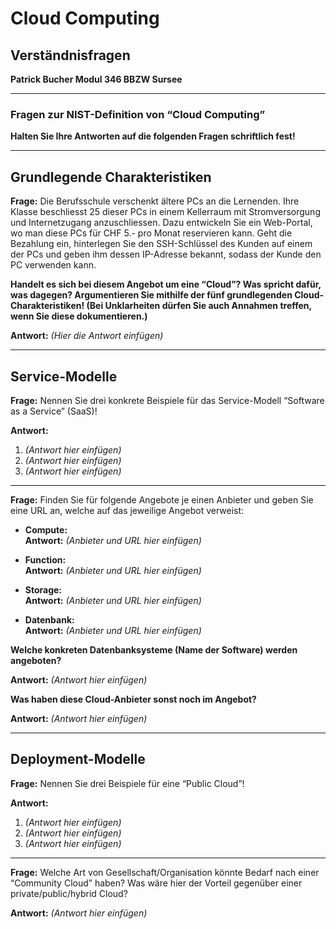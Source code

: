 # Cloud Computing

## Verständnisfragen
**Patrick Bucher Modul 346 BBZW Sursee**

---

### Fragen zur NIST-Definition von “Cloud Computing”

**Halten Sie Ihre Antworten auf die folgenden Fragen schriftlich fest!**

---

## Grundlegende Charakteristiken

**Frage:**
Die Berufsschule verschenkt ältere PCs an die Lernenden. Ihre Klasse beschliesst 25 dieser PCs in einem Kellerraum mit Stromversorgung und Internetzugang anzuschliessen. Dazu entwickeln Sie ein Web-Portal, wo man diese PCs für CHF 5.- pro Monat reservieren kann. Geht die Bezahlung ein, hinterlegen Sie den SSH-Schlüssel des Kunden auf einem der PCs und geben ihm dessen IP-Adresse bekannt, sodass der Kunde den PC verwenden kann.

**Handelt es sich bei diesem Angebot um eine “Cloud”? Was spricht dafür, was dagegen? Argumentieren Sie mithilfe der fünf grundlegenden Cloud-Charakteristiken! (Bei Unklarheiten dürfen Sie auch Annahmen treffen, wenn Sie diese dokumentieren.)**

**Antwort:**
*(Hier die Antwort einfügen)*

---

## Service-Modelle

**Frage:**
Nennen Sie drei konkrete Beispiele für das Service-Modell “Software as a Service” (SaaS)!

**Antwort:**
1. *(Antwort hier einfügen)*
2. *(Antwort hier einfügen)*
3. *(Antwort hier einfügen)*

---

**Frage:**
Finden Sie für folgende Angebote je einen Anbieter und geben Sie eine URL an, welche auf das jeweilige Angebot verweist:

- **Compute:**  
  **Antwort:** *(Anbieter und URL hier einfügen)*

- **Function:**  
  **Antwort:** *(Anbieter und URL hier einfügen)*

- **Storage:**  
  **Antwort:** *(Anbieter und URL hier einfügen)*

- **Datenbank:**  
  **Antwort:** *(Anbieter und URL hier einfügen)*

**Welche konkreten Datenbanksysteme (Name der Software) werden angeboten?**

**Antwort:**
*(Antwort hier einfügen)*

**Was haben diese Cloud-Anbieter sonst noch im Angebot?**

**Antwort:**
*(Antwort hier einfügen)*

---

## Deployment-Modelle

**Frage:**
Nennen Sie drei Beispiele für eine “Public Cloud”!

**Antwort:**
1. *(Antwort hier einfügen)*
2. *(Antwort hier einfügen)*
3. *(Antwort hier einfügen)*

---

**Frage:**
Welche Art von Gesellschaft/Organisation könnte Bedarf nach einer “Community Cloud” haben? Was wäre hier der Vorteil gegenüber einer private/public/hybrid Cloud?

**Antwort:**
*(Antwort hier einfügen)*
